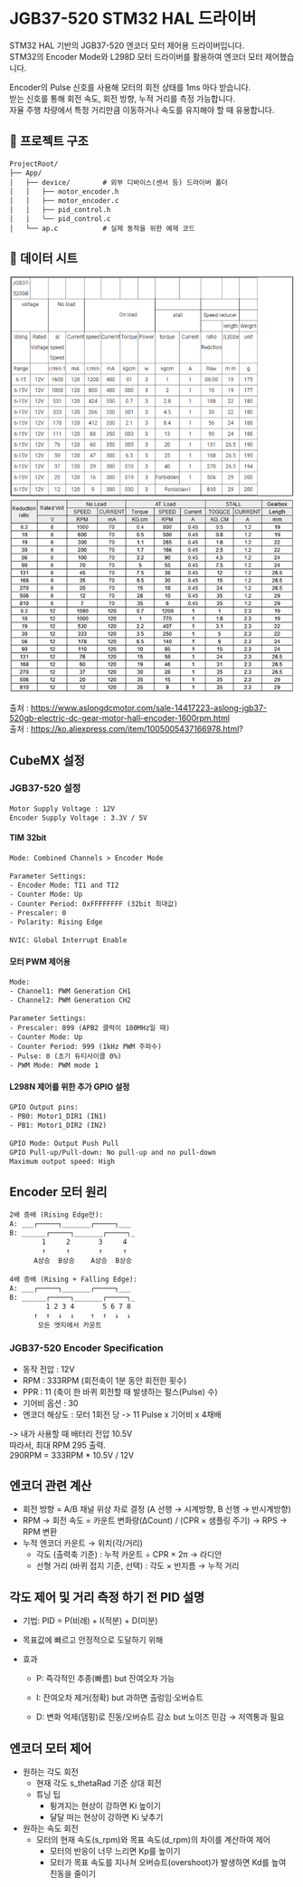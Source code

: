 # JGB37-520 STM32 HAL 드라이버

STM32 HAL 기반의 JGB37-520 엔코더 모터 제어용 드라이버입니다.  
STM32의 Encoder Mode와 L298D 모터 드라이버를 활용하여 엔코더 모터 제어했습니다.

Encoder의 Pulse 신호를 사용해 모터의 회전 상태를 1ms 마다 받습니다.  
받는 신호를 통해 회전 속도, 회전 방향, 누적 거리를 측정 가능합니다.  
자율 주행 차량에서 특정 거리만큼 이동하거나 속도를 유지해야 할 때 유용합니다.

## 📂 프로젝트 구조
```
ProjectRoot/
├── App/
│   ├── device/        # 외부 디바이스(센서 등) 드라이버 폴더
│   │   ├── motor_encoder.h
│   │   ├── motor_encoder.c
│   │   ├── pid_control.h
│   │   └── pid_control.c
│   └── ap.c           # 실제 동작을 위한 예제 코드
```

## 📜 데이터 시트

![alt text](../../img/JGB37-520.png)
![alt text](../../img/Encoder.png)

출처 : https://www.aslongdcmotor.com/sale-14417223-aslong-jgb37-520gb-electric-dc-gear-motor-hall-encoder-1600rpm.html  
출처 : https://ko.aliexpress.com/item/1005005437166978.html?  


## CubeMX 설정
### JGB37-520 설정
```
Motor Supply Voltage : 12V
Encoder Supply Voltage : 3.3V / 5V
```

#### TIM 32bit
```
Mode: Combined Channels > Encoder Mode

Parameter Settings:
- Encoder Mode: TI1 and TI2
- Counter Mode: Up
- Counter Period: 0xFFFFFFFF (32bit 최대값)
- Prescaler: 0
- Polarity: Rising Edge

NVIC: Global Interrupt Enable
```
#### 모터 PWM 제어용
```
Mode: 
- Channel1: PWM Generation CH1
- Channel2: PWM Generation CH2  

Parameter Settings:
- Prescaler: 899 (APB2 클럭이 180MHz일 때)
- Counter Mode: Up
- Counter Period: 999 (1kHz PWM 주파수)
- Pulse: 0 (초기 듀티사이클 0%)
- PWM Mode: PWM mode 1
```

#### L298N 제어를 위한 추가 GPIO 설정
```
GPIO Output pins:
- PB0: Motor1_DIR1 (IN1)
- PB1: Motor1_DIR2 (IN2)

GPIO Mode: Output Push Pull
GPIO Pull-up/Pull-down: No pull-up and no pull-down
Maximum output speed: High
```

## Encoder 모터 원리

```
2배 증배 (Rising Edge만):
A: ___┌─────┐_______┌─────┐___
B: ______┌─────┐_______┌─────┐_
        1     2       3     4
        ↑     ↑       ↑     ↑
      A상승  B상승    A상승  B상승

4배 증배 (Rising + Falling Edge):
A: ___┌─────┐_______┌─────┐___
B: ______┌─────┐_______┌─────┐_
         1 2 3 4       5 6 7 8
      ↑  ↑  ↓  ↓    ↑  ↑  ↓  ↓
       모든 엣지에서 카운트
```

### JGB37-520 Encoder Specification

- 동작 전압 : 12V  
- RPM : 333RPM (회전축이 1분 동안 회전한 횟수)
- PPR : 11 (축이 한 바퀴 회전할 때 발생하는 펄스(Pulse) 수)
- 기어비 옵션 : 30
- 엔코더 해상도 : 모터 1회전 당 -> 11 Pulse x 기어비 x 4채배

-> 내가 사용할 때 배터리 전압 10.5V  
따라서, 최대 RPM 295 출력.  
290RPM = 333RPM * 10.5V / 12V   


## 엔코더 관련 계산
* 회전 방향 = A/B 채널 위상 차로 결정 (A 선행 → 시계방향, B 선행 → 반시계방향)
* RPM → 회전 속도 = 카운트 변화량(ΔCount) / (CPR × 샘플링 주기) → RPS → RPM 변환
* 누적 엔코더 카운트 → 위치(각/거리)
  * 각도 (출력축 기준) : 누적 카운트 ÷ CPR × 2π → 라디안
  * 선형 거리 (바퀴 접지 기준, 선택) : 각도 × 반지름 → 누적 거리


## 각도 제어 및 거리 측정 하기 전 PID 설명

* 기법: PID = P(비례) + I(적분) + D(미분)
* 목표값에 빠르고 안정적으로 도달하기 위해
* 효과

  * P: 즉각적인 추종(빠름) but 잔여오차 가능

  * I: 잔여오차 제거(정확) but 과하면 출렁임·오버슈트

  * D: 변화 억제(댐핑)로 진동/오버슈트 감소 but 노이즈 민감 → 저역통과 필요

## 엔코더 모터 제어
* 원하는 각도 회전
  * 현재 각도 s_thetaRad 기준 상대 회전
  * 튜닝 팁
     * 튕겨지는 현상이 강하면 Ki 높이기
     * 달달 떠는 현상이 강하면 Ki 낮추기
* 원하는 속도 회전
  * 모터의 현재 속도(s_rpm)와 목표 속도(d_rpm)의 차이를 계산하여 제어
    * 모터의 반응이 너무 느리면 Kp를 높이기
    * 모터가 목표 속도를 지나쳐 오버슈트(overshoot)가 발생하면 Kd를 높여 진동을 줄이기
